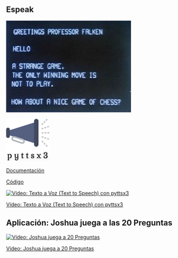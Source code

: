 ## Espeak

![](./images/Joshua.jpg)


![](./images/logo_pyttsx3.svg)

[Documentación](https://pyttsx3.readthedocs.io/en/latest/engine.html)

[Código](https://github.com/nateshmbhat/pyttsx3)


[![Vídeo: Texto a Voz (Text to Speech) con pyttsx3](https://img.youtube.com/vi/sI8EeZGPNgw/0.jpg)](https://drive.google.com/file/d/14oAgpV6dQJnOO0a5xwWdFkWjC5ZWalzf/view?usp=sharing)


[Vídeo: Texto a Voz (Text to Speech) con pyttsx3](https://drive.google.com/file/d/14oAgpV6dQJnOO0a5xwWdFkWjC5ZWalzf/view?usp=sharing)


## Aplicación: Joshua juega a las 20 Preguntas


[![Vídeo: Joshua juega a 20 Preguntas](https://img.youtube.com/vi/kNAXuEUdisI/0.jpg)](https://drive.google.com/file/d/1L00bctNQYSn5-kaxNqiJWvlz9y-8lYiJ/view?usp=sharing)


[Vídeo: Joshua juega a 20 Preguntas](https://drive.google.com/file/d/1L00bctNQYSn5-kaxNqiJWvlz9y-8lYiJ/view?usp=sharing)

